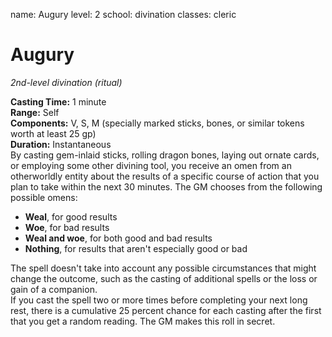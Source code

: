 name: Augury
level: 2
school: divination
classes: cleric

# Augury 
_2nd-level divination (ritual)_   

**Casting Time:** 1 minute   
**Range:** Self   
**Components:** V, S, M (specially marked sticks, bones, or similar tokens worth at least 25 gp)   
**Duration:** Instantaneous   
By casting gem-inlaid sticks, rolling dragon bones, laying out ornate cards, or employing some other divining tool, you receive an omen from an otherworldly entity about the results of a specific course of action that you plan to take within the next 30 minutes. The GM chooses from the following possible omens:

* **Weal**, for good results
* **Woe**, for bad results
* **Weal and woe**, for both good and bad results
* **Nothing**, for results that aren't especially good or bad 

The spell doesn't take into account any possible circumstances that might change the outcome, such as the casting of additional spells or the loss or gain of a companion.    
If you cast the spell two or more times before completing your next long rest, there is a cumulative 25 percent chance for each casting after the first that you get a random reading. The GM makes this roll in secret. 
